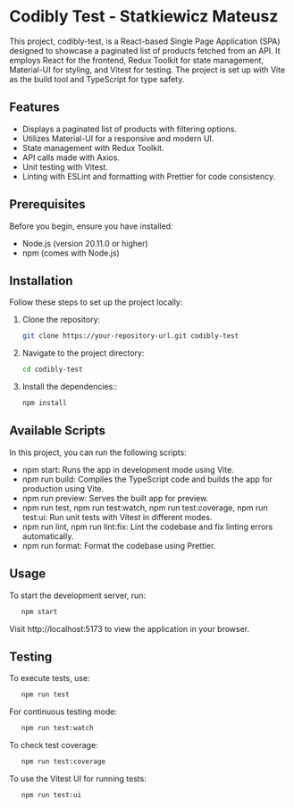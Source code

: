 # Codibly Test - Statkiewicz Mateusz

This project, codibly-test, is a React-based Single Page Application (SPA) designed to showcase a paginated list of products fetched from an API. It employs React for the frontend, Redux Toolkit for state management, Material-UI for styling, and Vitest for testing. The project is set up with Vite as the build tool and TypeScript for type safety.

## Features

- Displays a paginated list of products with filtering options.
- Utilizes Material-UI for a responsive and modern UI.
- State management with Redux Toolkit.
- API calls made with Axios.
- Unit testing with Vitest.
- Linting with ESLint and formatting with Prettier for code consistency.

## Prerequisites

Before you begin, ensure you have installed:

- Node.js (version 20.11.0 or higher)
- npm (comes with Node.js)

## Installation

Follow these steps to set up the project locally:

1. Clone the repository:

   ```bash
   git clone https://your-repository-url.git codibly-test

   ```

2. Navigate to the project directory:

   ```bash
   cd codibly-test

   ```

3. Install the dependencies::
   ```bash
   npm install
   ```

## Available Scripts

In this project, you can run the following scripts:

- npm start: Runs the app in development mode using Vite.
- npm run build: Compiles the TypeScript code and builds the app for production using Vite.
- npm run preview: Serves the built app for preview.
- npm run test, npm run test:watch, npm run test:coverage, npm run test:ui: Run unit tests with Vitest in different modes.
- npm run lint, npm run lint:fix: Lint the codebase and fix linting errors automatically.
- npm run format: Format the codebase using Prettier.

## Usage

To start the development server, run:

```bash
   npm start
```

Visit http://localhost:5173 to view the application in your browser.

## Testing

To execute tests, use:

```bash
   npm run test
```

For continuous testing mode:

```bash
   npm run test:watch
```

To check test coverage:

```bash
   npm run test:coverage
```

To use the Vitest UI for running tests:

```bash
   npm run test:ui
```
